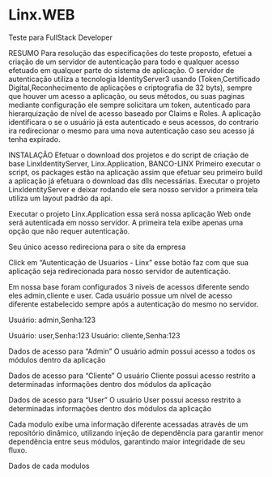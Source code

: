# Linx.WEB
Teste para FullStack Developer

RESUMO
Para resolução das especificações do teste proposto, efetuei a criação de um servidor de autenticação para todo e qualquer acesso efetuado em qualquer parte do sistema de aplicação. O servidor de autenticação utiliza a tecnologia IdentityServer3 usando (Token,Certificado Digital,Reconhecimento de aplicações e criptografia de 32 byts), sempre que houver um acesso a aplicação, ou seus métodos, ou suas paginas mediante configuração ele sempre solicitara um token, autenticado para hierarquização de nível de acesso baseado por Claims e Roles. A aplicação identificara o se o usuário já esta autenticado e seus acessos, do contrario ira redirecionar o mesmo para uma nova autenticação caso seu acesso já tenha expirado.


INSTALAÇÃO
Efetuar o download dos projetos e do script de criação de base
LinxIdentityServer, Linx.Application, BANCO-LINX
Primeiro executar o script, os packages estão na aplicação assim que efetuar seu primeiro build a aplicação já efetuara o download das dlls necessárias.
Executar o projeto LinxIdentityServer e deixar rodando ele sera nosso servidor a primeira tela utiliza um layout padrão da api.
 
Executar o projeto Linx.Application essa será nossa aplicação Web onde será autenticada em nosso servidor. A primeira tela exibe apenas uma opção que não requer autenticação. 
 


Seu único acesso redireciona para o site da empresa 
 




Click em “Autenticação de Usuarios - Linx” esse botão faz com que sua aplicação seja redirecionada para nosso servidor de autenticação.
 
Em nossa base foram configurados 3 niveis de acessos diferente sendo eles admin,cliente e user. Cada usuário possue um nível de acesso diferente estabelecido sempre após a autenticação do mesmo no servidor.



Usuário: admin,Senha:123
 
Usuário: user,Senha:123
  Usuário: cliente,Senha:123
 
Dados de acesso para “Admin”
 O usuário admin possui acesso a todos os módulos dentro da aplicação

Dados de acesso para “Cliente”
  O usuário Cliente possui acesso restrito a determinadas informações dentro dos  módulos  da aplicação



Dados de acesso para “User”
  O usuário User possui acesso restrito a determinadas informações dentro dos  módulos  da aplicação

Cada modulo exibe uma informação diferente acessadas através de um repositório dinâmico, utilizando injeção de dependência para garantir menor dependência entre seus módulos, garantindo maior integridade de seu fluxo.

Dados de cada modulos 

   
